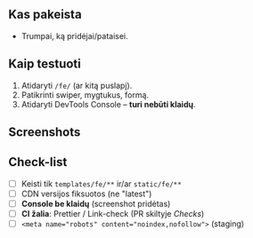 ## Kas pakeista
- Trumpai, ką pridėjai/pataisei.

## Kaip testuoti
1. Atidaryti `/fe/` (ar kitą puslapį).
2. Patikrinti swiper, mygtukus, formą.
3. Atidaryti DevTools Console – **turi nebūti klaidų**.

## Screenshots
<!-- Įkelk 1–2 ekranvaizdžius (UI + Console) -->
<!-- pvz.: ![ui](https://...) -->

## Check-list
- [ ] Keisti tik `templates/fe/**` ir/ar `static/fe/**`
- [ ] CDN versijos fiksuotos (ne "latest")
- [ ] **Console be klaidų** (screenshot pridėtas)
- [ ] **CI žalia**: Prettier / Link-check (PR skiltyje *Checks*)
- [ ] `<meta name="robots" content="noindex,nofollow">` (staging)
